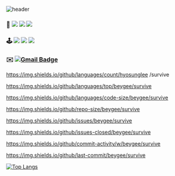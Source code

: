 ![header](https://capsule-render.vercel.app/api?type=waving&color=gradient&height=150&section=header&text=🧑🏻‍💻✨📱%20&fontSize=45)

### 📱  <img src="https://img.shields.io/badge/Swift-F05138?style=for-the-badge&logo=Swift&logoColor=white"> <img src="https://img.shields.io/badge/GitHub-41AD48?style=for-the-badge&logo=GitHub&logoColor=white"> <img src="https://img.shields.io/badge/Xcode-147EFB?style=for-the-badge&logo=Xcode&logoColor=white">

### 🕹️  <img src="https://img.shields.io/badge/EPL-7A2F9F?style=for-the-badge&logo=Premier League&logoColor=white"> <img src="https://img.shields.io/badge/Steam-000000?style=for-the-badge&logo=Steam&logoColor=white"> <img src="https://img.shields.io/badge/youtube-FF0000?style=for-the-badge&logo=youtube&logoColor=white">

### ✉️ [![Gmail Badge](https://img.shields.io/badge/Gmail-d14836?style=flat-square&logo=Gmail&logoColor=white&link=mailto:gytjdslazoq@gmail.com)](mailto:gytjdslazoq@gmail.com)

https://img.shields.io/github/languages/count/hyosunglee
/survive 

https://img.shields.io/github/languages/top/beygee/survive

https://img.shields.io/github/languages/code-size/beygee/survive

https://img.shields.io/github/repo-size/beygee/survive

https://img.shields.io/github/issues/beygee/survive

https://img.shields.io/github/issues-closed/beygee/survive

https://img.shields.io/github/commit-activity/w/beygee/survive

https://img.shields.io/github/last-commit/beygee/survive


[![Top Langs](https://github-readme-stats.vercel.app/api/top-langs/?username=hyosunglee&layout=donut)](https://github.com/anuraghazra/github-readme-stats)
